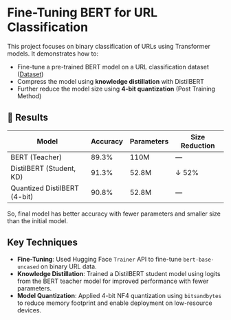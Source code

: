 # Fine-Tuning BERT for URL Classification

This project focuses on binary classification of URLs using Transformer models. It demonstrates how to:
- Fine-tune a pre-trained BERT model on a URL classification dataset ([Dataset](https://huggingface.co/datasets/shawhin/phishing-site-classification))
- Compress the model using **knowledge distillation** with DistilBERT
- Further reduce the model size using **4-bit quantization** (Post Training Method)

## 🚀 Results

| Model           | Accuracy | Parameters | Size Reduction |
|----------------|----------|------------|----------------|
| BERT (Teacher) | 89.3%    | 110M       | —              |
| DistilBERT (Student, KD) | 91.3%    | 52.8M       | ↓ 52%         |
| Quantized DistilBERT (4-bit) | 90.8% | 52.8M       | —        |

So, final model has better accuracy with fewer parameters and smaller size than the initial model.

## Key Techniques

- **Fine-Tuning**: Used Hugging Face `Trainer` API to fine-tune `bert-base-uncased` on binary URL data.
- **Knowledge Distillation**: Trained a DistilBERT student model using logits from the BERT teacher model for improved performance with fewer parameters.
- **Model Quantization**: Applied 4-bit NF4 quantization using `bitsandbytes` to reduce memory footprint and enable deployment on low-resource devices.

